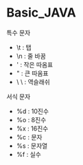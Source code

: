 # Basic_JAVA

특수 문자
- \t : 탭
- \n : 줄 바꿈
- \' : 작은 따옴표
- \" : 큰 따옴표
- \ \ : 역슬래쉬

서식 문자
- %d : 10진수
- %o : 8진수
- %x : 16진수
- %c : 문자
- %s : 문자열
- %f : 실수


